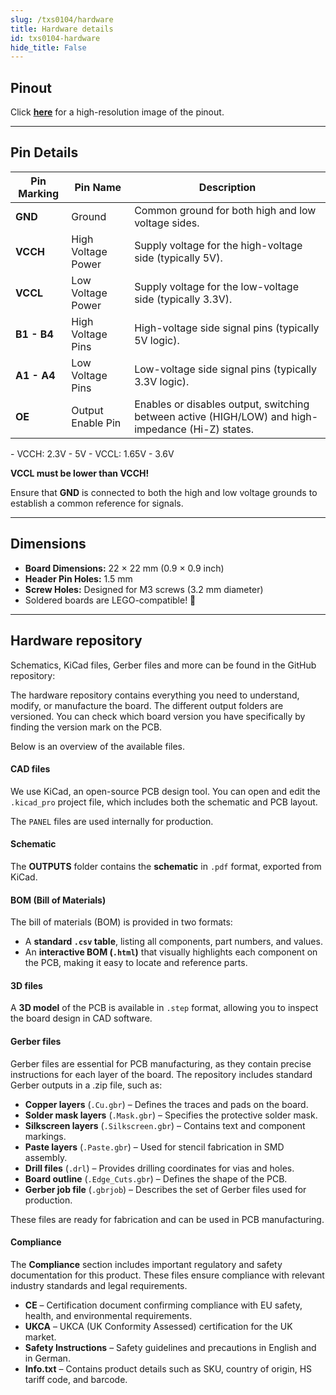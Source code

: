 ```yaml
---
slug: /txs0104/hardware 
title: Hardware details
id: txs0104-hardware 
hide_title: False
---
```


## Pinout

<CenteredImage src="/img/txs0104/pinout.png" alt="Logic Level Converter pinout diagram" caption="Logic Level Converter I2C TXS0104 pinout diagram"/>

Click [**here**](/img/txs0104/pinout.png) for a high-resolution image of the pinout.

---

## Pin Details

| Pin Marking | Pin Name           | Description                                                                                                                 |
| ----------- | ------------------ | --------------------------------------------------------------------------------------------------------------------------- |
| **GND**     | Ground             | Common ground for both high and low voltage sides.                                                                          |
| **VCCH**    | High Voltage Power | Supply voltage for the high-voltage side (typically 5V).                                                                    |
| **VCCL**    | Low Voltage Power  | Supply voltage for the low-voltage side (typically 3.3V).                                                                   |
| **B1 - B4** | High Voltage Pins  | High-voltage side signal pins (typically 5V logic).                                                                         |
| **A1 - A4** | Low Voltage Pins   | Low-voltage side signal pins (typically 3.3V logic).                                                                        |
| **OE**      | Output Enable Pin  | Enables or disables output, switching between active (HIGH/LOW) and high-impedance (Hi-Z) states.                           |

<InfoBox>
- VCCH: 2.3V - 5V
- VCCL: 1.65V - 3.6V 
</InfoBox>

<WarningBox>**VCCL must be lower than VCCH!**</WarningBox>

<WarningBox>Ensure that **GND** is connected to both the high and low voltage grounds to establish a common reference for signals.</WarningBox>

---

## Dimensions

- **Board Dimensions:** 22 × 22 mm (0.9 × 0.9 inch)  
- **Header Pin Holes:** 1.5 mm  
- **Screw Holes:** Designed for M3 screws (3.2 mm diameter)  
- Soldered boards are LEGO-compatible! 🧱 

---

## Hardware repository

Schematics, KiCad files, Gerber files and more can be found in the GitHub repository:

<QuickLink 
  title="Logic Level Converter I2C TXS0104 board Hardware design" 
  description="GitHub hardware repository for this product"
  url="https://github.com/SolderedElectronics/Logic-level-converter-I2C-TXS0104-breakout-hardware-design/tree/main" 
/> 

The hardware repository contains everything you need to understand, modify, or manufacture the board. The different output folders are versioned. You can check which board version you have specifically by finding the version mark on the PCB.

Below is an overview of the available files.  

#### CAD files

We use KiCad, an open-source PCB design tool. You can open and edit the `.kicad_pro` project file, which includes both the schematic and PCB layout.  

The `PANEL` files are used internally for production.  

#### Schematic

The **OUTPUTS** folder contains the **schematic** in `.pdf` format, exported from KiCad.

#### BOM (Bill of Materials)

The bill of materials (BOM) is provided in two formats:  

- A **standard `.csv` table**, listing all components, part numbers, and values.  
- An **interactive BOM (`.html`)** that visually highlights each component on the PCB, making it easy to locate and reference parts.  

#### 3D files

A **3D model** of the PCB is available in `.step` format, allowing you to inspect the board design in CAD software.  

#### Gerber files 

Gerber files are essential for PCB manufacturing, as they contain precise instructions for each layer of the board. The repository includes standard Gerber outputs in a .zip file, such as:  

- **Copper layers** (`.Cu.gbr`) – Defines the traces and pads on the board.  
- **Solder mask layers** (`.Mask.gbr`) – Specifies the protective solder mask.  
- **Silkscreen layers** (`.Silkscreen.gbr`) – Contains text and component markings.  
- **Paste layers** (`.Paste.gbr`) – Used for stencil fabrication in SMD assembly.  
- **Drill files** (`.drl`) – Provides drilling coordinates for vias and holes.  
- **Board outline** (`.Edge_Cuts.gbr`) – Defines the shape of the PCB.  
- **Gerber job file** (`.gbrjob`) – Describes the set of Gerber files used for production.  

These files are ready for fabrication and can be used in PCB manufacturing.

#### Compliance  

The **Compliance** section includes important regulatory and safety documentation for this product. These files ensure compliance with relevant industry standards and legal requirements.  

- **CE** – Certification document confirming compliance with EU safety, health, and environmental requirements.  
- **UKCA** – UKCA (UK Conformity Assessed) certification for the UK market.  
- **Safety Instructions** – Safety guidelines and precautions in English and in German.
- **Info.txt** – Contains product details such as SKU, country of origin, HS tariff code, and barcode.
